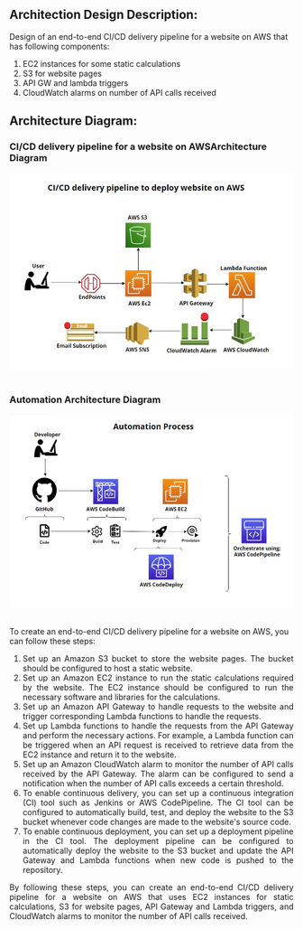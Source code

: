 ## Architection Design Description:

Design of an end-to-end CI/CD delivery pipeline for a website on AWS that has following components:
<ol>
<li>EC2 instances for some static calculations</li>
<li>S3 for website pages </li>
<li>API GW and lambda triggers</li>
<li>CloudWatch alarms on number of API calls received</li>
</ol>




##  Architecture Diagram:

### CI/CD delivery pipeline for a website on AWSArchitecture Diagram
<div align="center">
   <div align="center">
    <img src="Architecture_Diagram/CICD_Pipeline_For_Website_Diagram.jpg" width='700'/>
   </div>
</div>
</br>

### Automation Architecture Diagram
<div align="center">
   <div align="center">
    <img src="Architecture_Diagram/Automation_CICD_Pipeline_For_Website_Diagram.jpg" width='700'/> 
  </div>
</div>
</br>


<p>To create an end-to-end CI/CD delivery pipeline for a website on AWS, you can follow these steps:</p>
<ol align="justify">   
<li>Set up an Amazon S3 bucket to store the website pages. The bucket should be configured to host a static website. </li>

<li>Set up an Amazon EC2 instance to run the static calculations required by the website. The EC2 instance should be configured to run the necessary software and libraries for the calculations.</li>

<li>Set up an Amazon API Gateway to handle requests to the website and trigger corresponding Lambda functions to handle the 
requests.</li>

<li>Set up Lambda functions to handle the requests from the API Gateway and perform the necessary actions. For example, a Lambda function can be triggered when an API request is received to retrieve data from the EC2 instance and return it to the website.</li>

<li>Set up an Amazon CloudWatch alarm to monitor the number of API calls received by the API Gateway. The alarm can be configured to send a notification when the number of API calls exceeds a certain threshold.</li>

<li>To enable continuous delivery, you can set up a continuous integration (CI) tool such as Jenkins or AWS CodePipeline. The CI tool can be configured to automatically build, test, and deploy the website to the S3 bucket whenever code changes are made to the website's source code. </li>

<li>To enable continuous deployment, you can set up a deployment pipeline in the CI tool. The deployment pipeline can be configured to automatically deploy the website to the S3 bucket and update the API Gateway and Lambda functions when new code is pushed to the repository.</li>

</ol>
<p align="justify">By following these steps, you can create an end-to-end CI/CD delivery pipeline for a website on AWS that uses EC2 instances for static calculations, S3 for website pages, API Gateway and Lambda triggers, and CloudWatch alarms to monitor the number of API calls received.</p>


